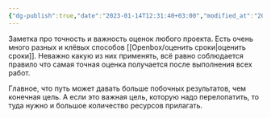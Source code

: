 ```yaml
---
{"dg-publish":true,"date":"2023-01-14T12:31:40+03:00","modified_at":"2023-07-10T10:18:15+03:00","dg-path":"/конец проекта не виден в начале.md","permalink":"/konecz-proekta-ne-viden-v-nachale/","dgPassFrontmatter":true}
---
```



Заметка про точность и важность оценок любого проекта. Есть очень много разных и клёвых способов [[Openbox/оценить сроки\|оценить сроки]].
Неважно какую из них применять, всё равно соблюдается правило что самая точная оценка получается после выполнения всех работ.

Главное, что путь может давать больше побочных результатов, чем конечная цель. А если это важная цель, которую надо перелопатить, то туда нужно и большое количество ресурсов прилагать.
